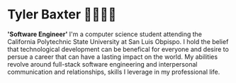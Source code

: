 # Tyler Baxter 🏄‍♂️🏌️‍♂️
**'Software Engineer'**
I'm a computer science student attending the California Polytechnic State University at San Luis Obpispo. I hold the belief that technological development can be benefical for everyone and desire to persue a career that can have a lasting impact on the world. My abilities revolve around full-stack software engineering and interpersonal communication and relationships, skills I leverage in my professional life.



<!--
**baxtertyler/baxtertyler** is a ✨ _special_ ✨ repository because its `README.md` (this file) appears on your GitHub profile.

Here are some ideas to get you started:

- 🔭 I’m currently working on ...
- 🌱 I’m currently learning ...
- 👯 I’m looking to collaborate on ...
- 🤔 I’m looking for help with ...
- 💬 Ask me about ...
- 📫 How to reach me: ...
- 😄 Pronouns: ...
- ⚡ Fun fact: ...
-->
